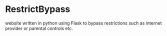 # RestrictBypass
website written in python using Flask to bypass restrictions such as internet provider or parental controls etc.
